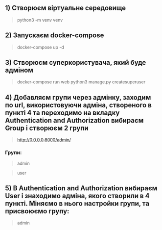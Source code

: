 ## 1) Створюєм віртуальне середовище
> python3 -m venv venv

## 2) Запускаєм docker-compose
> docker-compose up -d

## 3) Створюєм суперкористувача, який буде адміном 
> docker-compose run web python3 manage.py createsuperuser

## 4) Добавляєм групи через адмінку, заходим по url, використовуючи адміна, створеного в пункті 4 та переходимо на вкладку Authentication and Authorization вибираєм Group і створюєм 2 групи

> http://0.0.0.0:8000/admin/

### Групи:
> admin

> user

## 5) В Authentication and Authorization вибираєм User і знаходимо адміна, якого створили в 4 пункті. Міняємо в нього настройки групи, та присвоюємо групу:
> admin